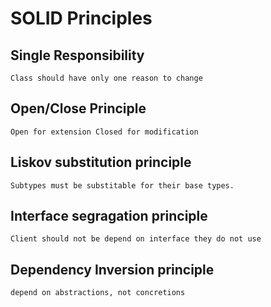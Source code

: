 # SOLID Principles #
## Single Responsibility ##
```
Class should have only one reason to change
```
## Open/Close Principle ##
```
Open for extension Closed for modification
```
## Liskov substitution principle ##
```
Subtypes must be substitable for their base types.
```
## Interface segragation principle ##
```
Client should not be depend on interface they do not use 
```
## Dependency Inversion principle ##
```
depend on abstractions, not concretions
```
